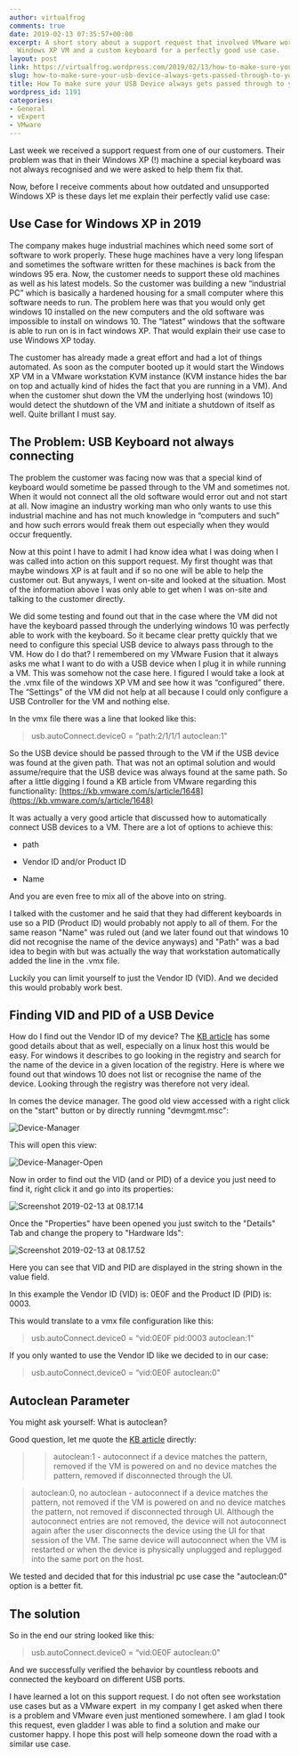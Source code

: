 ```yaml
---
author: virtualfrog
comments: true
date: 2019-02-13 07:35:57+00:00
excerpt: A short story about a support request that involved VMware workstation, a
  Windows XP VM and a custom keyboard for a perfectly good use case.
layout: post
link: https://virtualfrog.wordpress.com/2019/02/13/how-to-make-sure-your-usb-device-always-gets-passed-through-to-your-vm/
slug: how-to-make-sure-your-usb-device-always-gets-passed-through-to-your-vm
title: How To make sure your USB Device always gets passed through to your VM
wordpress_id: 1191
categories:
- General
- vExpert
- VMware
---
```


Last week we received a support request from one of our customers. Their problem was that in their Windows XP (!) machine a special keyboard was not always recognised and we were asked to help them fix that.<!-- more -->

Now, before I receive comments about how outdated and unsupported Windows XP is these days let me explain their perfectly valid use case:


## Use Case for Windows XP in 2019


The company makes huge industrial machines which need some sort of software to work properly. These huge machines have a very long lifespan and sometimes the software written for these machines is back from the windows 95 era. Now, the customer needs to support these old machines as well as his latest models. So the customer was building a new “industrial PC” which is basically a hardened housing for a small computer where this software needs to run. The problem here was that you would only get windows 10 installed on the new computers and the old software was impossible to install on windows 10. The “latest” windows that the software is able to run on is in fact windows XP. That would explain their use case to use Windows XP today.

The customer has already made a great effort and had a lot of things automated. As soon as the computer booted up it would start the Windows XP VM in a VMware workstation KVM instance (KVM instance hides the bar on top and actually kind of hides the fact that you are running in a VM). And when the customer shut down the VM the underlying host (windows 10) would detect the shutdown of the VM and initiate a shutdown of itself as well. Quite brillant I must say.


## The Problem: USB Keyboard not always connecting


The problem the customer was facing now was that a special kind of keyboard would sometime be passed through to the VM and sometimes not. When it would not connect all the old software would error out and not start at all. Now imagine an industry working man who only wants to use this industrial machine and has not much knowledge in “computers and such” and how such errors would freak them out especially when they would occur frequently.

Now at this point I have to admit I had know idea what I was doing when I was called into action on this support request. My first thought was that maybe windows XP is at fault and if so no one will be able to help the customer out. But anyways, I went on-site and looked at the situation. Most of the information above I was only able to get when I was on-site and talking to the customer directly.

We did some testing and found out that in the case where the VM did not have the keyboard passed through the underlying windows 10 was perfectly able to work with the keyboard. So it became clear pretty quickly that we need to configure this special USB device to always pass through to the VM. How do I do that? I remembered on my VMware Fusion that it always asks me what I want to do with a USB device when I plug it in while running a VM. This was somehow not the case here. I figured I would take a look at the .vmx file of the windows XP VM and see how it was “configured” there. The “Settings” of the VM did not help at all because I could only configure a USB Controller for the VM and nothing else.

In the vmx file there was a line that looked like this:


<blockquote>usb.autoConnect.device0 = “path:2/1/1/1 autoclean:1"</blockquote>


So the USB device should be passed through to the VM if the USB device was found at the given path. That was not an optimal solution and would assume/require that the USB device was always found at the same path. So after a little digging I found a KB article from VMware regarding this functionality: [https://kb.vmware.com/s/article/1648](https://kb.vmware.com/s/article/1648)

It was actually a very good article that discussed how to automatically connect USB devices to a VM. There are a lot of options to achieve this:



	
  * path

	
  * Vendor ID and/or Product ID

	
  * Name


And you are even free to mix all of the above into on string.

I talked with the customer and he said that they had different keyboards in use so a PID (Product ID) would probably not apply to all of them. For the same reason "Name" was ruled out (and we later found out that windows 10 did not recognise the name of the device anyways) and "Path" was a bad idea to begin with but was actually the way that workstation automatically added the line in the .vmx file.

Luckily you can limit yourself to just the Vendor ID (VID). And we decided this would probably work best.


## Finding VID and PID of a USB Device


How do I find out the Vendor ID of my device? The [KB article](https://kb.vmware.com/s/article/1648) has some good details about that as well, especially on a linux host this would be easy. For windows it describes to go looking in the registry and search for the name of the device in a given location of the registry. Here is where we found out that windows 10 does not list or recognise the name of the device. Looking through the registry was therefore not very ideal.

In comes the device manager. The good old view accessed with a right click on the "start" button or by directly running "devmgmt.msc":

![Device-Manager](https://virtualfrog.files.wordpress.com/2019/02/device-manager.png)

This will open this view:

![Device-Manager-Open](https://virtualfrog.files.wordpress.com/2019/02/device-manager-open.png)

Now in order to find out the VID (and or PID) of a device you just need to find it, right click it and go into its properties:

![Screenshot 2019-02-13 at 08.17.14](https://virtualfrog.files.wordpress.com/2019/02/screenshot-2019-02-13-at-08.17.14.png)

Once the "Properties" have been opened you just switch to the "Details" Tab and change the propery to "Hardware Ids":

![Screenshot 2019-02-13 at 08.17.52](https://virtualfrog.files.wordpress.com/2019/02/screenshot-2019-02-13-at-08.17.52.png)

Here you can see that VID and PID are displayed in the string shown in the value field.

In this example the Vendor ID (VID) is: 0E0F and the Product ID (PID) is: 0003.

This would translate to a vmx file configuration like this:


<blockquote>usb.autoConnect.device0 = “vid:0E0F pid:0003 autoclean:1"</blockquote>


If you only wanted to use the Vendor ID like we decided to in our case:


<blockquote>usb.autoConnect.device0 = “vid:0E0F autoclean:0"</blockquote>





## Autoclean Parameter


You might ask yourself: What is autoclean?

Good question, let me quote the [KB article](https://kb.vmware.com/s/article/1648) directly:


<blockquote>

> 
> autoclean:1 - autoconnect if a device matches the pattern, removed if the VM is powered on and no device matches the pattern, removed if disconnected through the UI.
> 
> </blockquote>







<blockquote>autoclean:0, no autoclean - autoconnect if a device matches the pattern, not removed if the VM is powered on and no device matches the pattern, not removed if disconnected through UI. Although the autoconnect entries are not removed, the device will not autoconnect again after the user disconnects the device using the UI for that session of the VM. The same device will autoconnect when the VM is restarted or when the device is physically unplugged and replugged into the same port on the host.</blockquote>


We tested and decided that for this industrial pc use case the "autoclean:0" option is a better fit.


## The solution


So in the end our string looked like this:


<blockquote>usb.autoConnect.device0 = “vid:0E0F autoclean:0"</blockquote>


And we successfully verified the behavior by countless reboots and connected the keyboard on different USB ports.

I have learned a lot on this support request. I do not often see workstation use cases but as a VMware expert  in my company I get asked when there is a problem and VMware even just mentioned somewhere. I am glad I took this request, even gladder I was able to find a solution and make our customer happy. I hope this post will help someone down the road with a similar use case.
